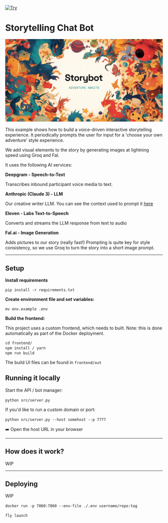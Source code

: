 [![Try](https://img.shields.io/badge/try_it-here-blue)](https://storytelling-chatbot.fly.dev)

# Storytelling Chat Bot

![Storytelling Chat Bot](frontend/app/opengraph-image.png)

This example shows how to build a voice-driven interactive storytelling experience.
It periodically prompts the user for input for a 'choose your own adventure' style experience.

We add visual elements to the story by generating images at lightning speed using Groq and Fal.

It uses the following AI services:

**Deepgram - Speech-to-Text**

Transcribes inbound participant voice media to text.

**Anthropic (Claude 3) - LLM**

Our creative writer LLM. You can see the context used to prompt it [here](src/prompts.py)

**Eleven - Labs Text-to-Speech**

Converts and streams the LLM response from text to audio

**Fal.ai - Image Generation**

Adds pictures to our story (really fast!) Prompting is quite key for style consistency, so we use Groq to turn the story into a short image prompt.

---

## Setup

**Install requirements**

```shell
pip install -r requirements.txt
```

**Create environment file and set variables:**

```shell
mv env.example .env
```

**Build the frontend:**

This project uses a custom frontend, which needs to built. Note: this is done automatically as part of the Docker deployment.

```shell
cd frontend/
npm install / yarn
npm run build
```

The build UI files can be found in `frontend/out`

## Running it locally

Start the API / bot manager:

`python src/server.py`

If you'd like to run a custom domain or port:

`python src/server.py --host somehost --p 7777`

➡️ Open the host URL in your browser

---

## How does it work?

WIP

---

## Deploying

WIP

`docker run -p 7860:7860 --env-file ./.env username/repo:tag`

`fly launch`
